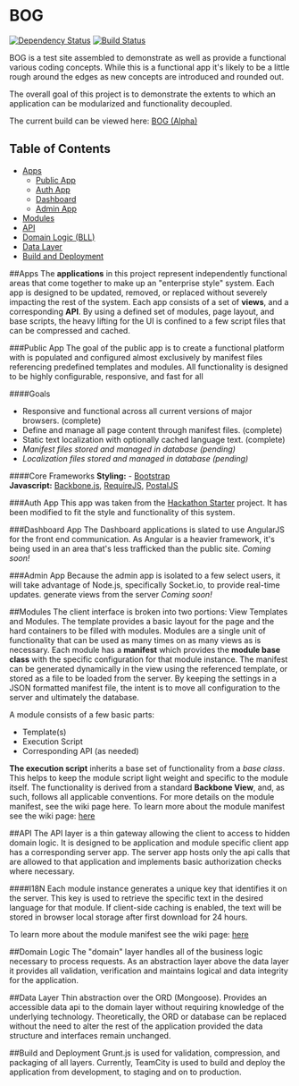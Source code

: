 BOG
===
[![Dependency Status](https://gemnasium.com/BankOfGiving/Bog.io.svg)](https://gemnasium.com/BankOfGiving/Bog.io) [![Build Status](https://travis-ci.org/BankOfGiving/Bog.io.svg?branch=master)](https://travis-ci.org/BankOfGiving/Bog.io)


BOG is a test site assembled to demonstrate as well as provide a functional various coding concepts.  While this is a functional app it's likely to be a little rough around the edges as new concepts are introduced and rounded out.

The overall goal of this project is to demonstrate the extents to which an application can be modularized and functionality decoupled.  

The current build can be viewed here: [BOG (Alpha)](http://alpha.bankofgiving.com)

Table of Contents
-----------------
- [Apps](#apps)
    - [Public App](#public-app)
    - [Auth App](#auth-app)
    - [Dashboard](#dash-app)
    - [Admin App](#admin-app)
- [Modules](#modules)
- [API](#api)
- [Domain Logic (BLL)](#bll)
- [Data Layer](#overview-dal)
- [Build and Deployment](#overview-ci)

##Apps
The **applications** in this project represent independently functional areas that come together to make up an "enterprise style" system.  Each app is designed to be updated, removed, or replaced without severely impacting the rest of the system.  Each app consists of a set of **views**, and a corresponding **API**.  By using a defined set of modules, page layout, and base scripts, the heavy lifting for the UI is confined to a few script files that can be compressed and cached.

###Public App
The goal of the public app is to create a functional platform with is populated and configured almost exclusively by manifest files referencing predefined templates and modules.  All functionality is designed to be highly configurable, responsive, and fast for all

####Goals
+ Responsive and functional across all current versions of major browsers. (complete)
+ Define and manage all page content through manifest files. (complete)
+ Static text localization with optionally cached language text. (complete)
+ _Manifest files stored and managed in database (pending)_
+ _Localization files stored and managed in database (pending)_

####Core Frameworks
**Styling:** - [Bootstrap](http://getbootstrap.com/)<br>
**Javascript:**  [Backbone.js](http://backbonejs.org/), [RequireJS](http://requirejs.org/), [PostalJS](https://github.com/postaljs/postal.js)

###Auth App
This app was taken from the [Hackathon Starter](https://github.com/sahat/hackathon-starter) project.  It has been modified to fit the style and functionality of this system.

###Dashboard App
The Dashboard applications is slated to use AngularJS for the front end communication.  As Angular is a heavier framework, it's being used in an area that's less trafficked than the public site.
_Coming soon!_

###Admin App
Because the admin app is isolated to a few select users, it will take advantage of Node.js, specifically Socket.io, to provide real-time updates.  generate views from the server
_Coming soon!_

##Modules
The client interface is broken into two portions:  View Templates and Modules.  The template provides a basic layout for the page and the hard containers to be filled with modules.
Modules are a single unit of functionality that can be used as many times on as many views as is necessary.  Each module has a **manifest** which provides the **module base class** with the specific configuration for that module instance.
The manifest can be generated dynamically in the view using the referenced template, or stored as a file to be loaded from the server.  By keeping the settings in a JSON formatted manifest file, the intent is to move all configuration to the server and ultimately the database.

A module consists of a few basic parts:
  - Template(s)
  - Execution Script
  - Corresponding API (as needed)

**The execution script** inherits a base set of functionality from a _base class_.  This helps to keep the module script light weight and specific to the module itself.  The functionality is derived from a standard **Backbone View**, and, as such, follows all applicable conventions.
For more details on the module manifest, see the wiki page here.
To learn more about the module manifest see the wiki page: [here](#)

##API
The API layer is a thin gateway allowing the client to access to hidden domain logic.  It is designed to be application and module specific client app has a corresponding server app.  The server app hosts only the api calls that are allowed to that application and implements basic authorization checks where necessary.

####I18N
Each module instance generates a unique key that identifies it on the server.  This key is used to retrieve the specific text in the desired language for that module.  If client-side caching is enabled, the text will be stored in browser local storage after first download for 24 hours.

To learn more about the module manifest see the wiki page: [here](#)

##Domain Logic
The "domain" layer handles all of the business logic necessary to process requests.  As an abstraction layer above the data layer it provides all validation, verification and maintains logical and data integrity for the application.

##Data Layer
Thin abstraction over the ORD (Mongoose).  Provides an accessible data api to the domain layer without requiring knowledge of the underlying technology.  Theoretically, the ORD or database can be replaced without the need to alter the rest of the application provided the data structure and interfaces remain unchanged. 

##Build and Deployment
Grunt.js is used for validation, compression, and packaging of all layers.  Currently, TeamCity is used to build and deploy the application from development, to staging and on to production.  

